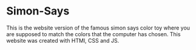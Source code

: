 # Simon-Says
This is the website version of the famous simon says color toy where you are supposed to match the colors that the computer has chosen.
This website was created with HTMl, CSS and JS.
